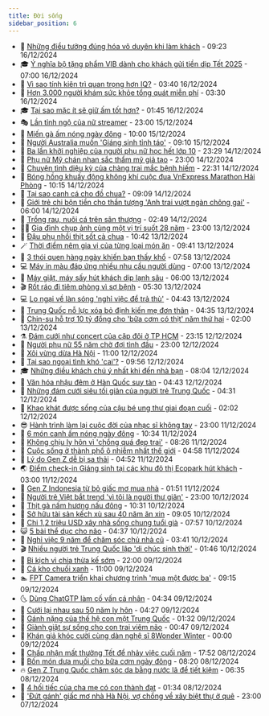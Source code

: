 ```yaml
---
title: Đời sống
sidebar_position: 6
---
```


<!-- vnexpress-doi-song:START -->
- 🚀 [Những điều tưởng đúng hóa vô duyên khi làm khách](https://vnexpress.net/nhung-dieu-tuong-dung-hoa-vo-duyen-khi-lam-khach-4828377.html) - 09:23 16/12/2024
- 🎓 [Ý nghĩa bộ tặng phẩm VIB dành cho khách gửi tiền dịp Tết 2025](https://vnexpress.net/y-nghia-bo-tang-pham-vib-danh-cho-khach-gui-tien-dip-tet-2025-4827540.html) - 07:00 16/12/2024
- 🚦 [Vì sao tính kiên trì quan trọng hơn IQ?](https://vnexpress.net/vi-sao-tinh-kien-tri-quan-trong-hon-iq-4828302.html) - 03:40 16/12/2024
- 🦣 [Hơn 3.000 người khám sức khỏe tổng quát miễn phí](https://vnexpress.net/hon-3-000-nguoi-kham-suc-khoe-tong-quat-mien-phi-4828260.html) - 03:30 16/12/2024
- 🎓 [Tại sao mặc ít sẽ giữ ấm tốt hơn?](https://vnexpress.net/tai-sao-mac-it-se-giu-am-tot-hon-4828180.html) - 01:45 16/12/2024
- 🎭 [Lần tỉnh ngộ của nữ streamer](https://vnexpress.net/lan-tinh-ngo-cua-nu-streamer-4827417.html) - 23:00 15/12/2024
- 🦅 [Miến gà ấm nóng ngày đông](https://vnexpress.net/mien-ga-am-nong-ngay-dong-4827824.html) - 10:00 15/12/2024
- 🎃 [Người Australia muốn &#39;Giáng sinh tỉnh táo&#39;](https://vnexpress.net/nguoi-australia-muon-giang-sinh-tinh-tao-4826414.html) - 09:10 15/12/2024
- 💪 [Ba lần khởi nghiệp của người phụ nữ học hết lớp 10](https://vnexpress.net/ba-lan-khoi-nghiep-cua-nguoi-phu-nu-hoc-het-lop-10-4799483.html) - 23:29 14/12/2024
- 🐻 [Phụ nữ Mỹ chán nhan sắc thẩm mỹ giả tạo](https://vnexpress.net/phu-nu-my-chan-nhan-sac-tham-my-gia-tao-4825129.html) - 23:00 14/12/2024
- 🧠 [Chuyện tình diệu kỳ của chàng trai mắc bệnh hiếm](https://vnexpress.net/chuyen-tinh-dieu-ky-cua-chang-trai-mac-benh-hiem-4827222.html) - 22:31 14/12/2024
- 🐘 [Bóng hồng khuấy động không khí cuộc đua VnExpress Marathon Hải Phòng](https://vnexpress.net/bong-hong-khuay-dong-khong-khi-cuoc-dua-vnexpress-marathon-hai-phong-4827878.html) - 10:15 14/12/2024
- 👹 [Tại sao canh cá cho đồ chua?](https://vnexpress.net/doi-song-cooking-tai-sao-canh-ca-cho-do-chua-4827829.html) - 09:09 14/12/2024
- 💂 [Giới trẻ chi bộn tiền cho thần tượng &#39;Anh trai vượt ngàn chông gai&#39;](https://vnexpress.net/gioi-tre-chi-bon-tien-cho-than-tuong-anh-trai-vuot-ngan-chong-gai-4827809.html) - 06:00 14/12/2024
- 🦍 [Trồng rau, nuôi cá trên sân thượng](https://vnexpress.net/trong-rau-nuoi-ca-tren-san-thuong-4826129.html) - 02:49 14/12/2024
- 🧑‍🏫 [Gia đình chụp ảnh cùng một vị trí suốt 28 năm](https://vnexpress.net/gia-dinh-chup-anh-cung-mot-vi-tri-suot-28-nam-4826782.html) - 23:00 13/12/2024
- 🧰 [Đậu phụ nhồi thịt sốt cà chua](https://vnexpress.net/doi-song-cooking-dau-phu-nhoi-thit-sot-ca-chua-4827576.html) - 10:42 13/12/2024
- 🪄 [Thời điểm nêm gia vị của từng loại món ăn](https://vnexpress.net/doi-song-cooking-thoi-diem-nem-gia-vi-cua-tung-loai-mon-an-4825225.html) - 09:41 13/12/2024
- 🐲 [3 thói quen hàng ngày khiến bạn thấy khổ](https://vnexpress.net/3-thoi-quen-hang-ngay-khien-ban-thay-kho-4827387.html) - 07:58 13/12/2024
- 💻 [Máy in màu đáp ứng nhiều nhu cầu người dùng](https://vnexpress.net/may-in-mau-dap-ung-nhieu-nhu-cau-nguoi-dung-4826935.html) - 07:00 13/12/2024
- 🐘 [Máy giặt, máy sấy hút khách dịp lạnh sâu](https://vnexpress.net/may-giat-may-say-hut-khach-dip-lanh-sau-4827429.html) - 06:00 13/12/2024
- 🎬 [Rốt ráo đi tiêm phòng vì sợ bệnh](https://vnexpress.net/rot-rao-di-tiem-phong-vi-so-benh-4827427.html) - 05:30 13/12/2024
- 💻 [Lo ngại về làn sóng &#39;nghỉ việc để trả thù&#39;](https://vnexpress.net/lo-ngai-ve-lan-song-nghi-viec-de-tra-thu-vnepre-4827380.html) - 04:43 13/12/2024
- 🧰 [Trung Quốc nỗ lực xóa bỏ định kiến mẹ đơn thân](https://vnexpress.net/trung-quoc-no-luc-xoa-bo-dinh-kien-me-don-than-vnepre-4826477.html) - 04:35 13/12/2024
- 🫣 [Chin-su hỗ trợ 10 tỷ đồng cho &#39;bữa cơm có thịt&#39; năm thứ hai](https://vnexpress.net/chin-su-ho-tro-10-ty-dong-cho-bua-com-co-thit-nam-thu-hai-4827234.html) - 02:00 13/12/2024
- ⚗️ [Đám cưới như concert của cặp đôi ở TP HCM](https://vnexpress.net/dam-cuoi-nhu-concert-cua-cap-doi-o-tp-hcm-vnepre-4827098.html) - 23:15 12/12/2024
- 🌊 [Người phụ nữ 55 năm chờ đợi tình đầu](https://vnexpress.net/nguoi-phu-nu-55-nam-cho-doi-tinh-dau-vnepre-4826497.html) - 23:00 12/12/2024
- 💃 [Xôi vừng dừa Hà Nội](https://vnexpress.net/doi-song-cooking-xoi-vung-dua-ha-noi-4827038.html) - 11:00 12/12/2024
- 🦆 [Tại sao ngoại tình khó &#39;cai&#39;?](https://vnexpress.net/tai-sao-ngoai-tinh-kho-cai-vnepre-4827095.html) - 09:56 12/12/2024
- 🎓 [Những điều khách chú ý nhất khi đến nhà bạn](https://vnexpress.net/nhung-dieu-khach-chu-y-nhat-khi-den-nha-ban-4826928.html) - 08:04 12/12/2024
- 💪 [Văn hóa nhậu đêm ở Hàn Quốc suy tàn](https://vnexpress.net/van-hoa-nhau-dem-o-han-quoc-suy-tan-4826889.html) - 04:43 12/12/2024
- 🤔 [Những đám cưới siêu tối giản của người trẻ Trung Quốc](https://vnexpress.net/nhung-dam-cuoi-sieu-toi-gian-cua-nguoi-tre-trung-quoc-4826867.html) - 04:31 12/12/2024
- 🧰 [Khao khát được sống của cậu bé ung thư giai đoạn cuối](https://vnexpress.net/khao-khat-duoc-song-cua-cau-be-ung-thu-giai-doan-cuoi-4826736.html) - 02:02 12/12/2024
- 😎 [Hành trình làm lại cuộc đời của nhạc sĩ không tay](https://vnexpress.net/hanh-trinh-lam-lai-cuoc-doi-cua-nhac-si-khong-tay-4824330.html) - 23:00 11/12/2024
- 🌮 [6 món canh ấm nóng ngày đông](https://vnexpress.net/doi-song-cooking-6-mon-canh-am-nong-ngay-dong-4826483.html) - 10:34 11/12/2024
- 🧠 [Không chịu ly hôn vì &#39;chồng quá đẹp trai&#39;](https://vnexpress.net/khong-chiu-ly-hon-vi-chong-qua-dep-trai-4826465.html) - 08:26 11/12/2024
- 🎡 [Cuộc sống ở thành phố ô nhiễm nhất thế giới](https://vnexpress.net/cuoc-song-o-thanh-pho-o-nhiem-nhat-the-gioi-4826446.html) - 04:58 11/12/2024
- 🎡 [Lý do Gen Z dễ bị sa thải](https://vnexpress.net/ly-do-gen-z-de-bi-sa-thai-4826489.html) - 04:52 11/12/2024
- 🌏 [Điểm check-in Giáng sinh tại các khu đô thị Ecopark hút khách](https://vnexpress.net/diem-check-in-giang-sinh-tai-cac-khu-do-thi-ecopark-hut-khach-4826330.html) - 03:00 11/12/2024
- 🐻 [Gen Z Indonesia từ bỏ giấc mơ mua nhà](https://vnexpress.net/gen-z-indonesia-tu-bo-giac-mo-mua-nha-4825092.html) - 01:51 11/12/2024
- 💂 [Người trẻ Việt bắt trend &#39;vì tôi là người thư giãn&#39;](https://vnexpress.net/nguoi-tre-viet-bat-trend-vi-toi-la-nguoi-thu-gian-4823855.html) - 23:00 10/12/2024
- 🥸 [Thịt gà nấm hương nấu đông](https://vnexpress.net/doi-song-cooking-thit-ga-nam-huong-nau-dong-4826158.html) - 10:31 10/12/2024
- 🌋 [Sở hữu tài sản kếch xù sau 40 năm ăn xin](https://vnexpress.net/so-huu-tai-san-kech-xu-sau-40-nam-an-xin-4826119.html) - 09:05 10/12/2024
- 🦩 [Chi 1,2 triệu USD xây nhà sống chung tuổi già](https://vnexpress.net/chi-1-2-trieu-usd-xay-nha-song-chung-tuoi-gia-4826034.html) - 07:57 10/12/2024
- 😺 [5 bài thể dục cho não](https://vnexpress.net/5-bai-the-duc-cho-nao-4825956.html) - 04:37 10/12/2024
- 🐻 [Nghỉ việc 9 năm để chăm sóc chủ nhà cũ](https://vnexpress.net/nghi-viec-9-nam-de-cham-soc-chu-nha-cu-4825492.html) - 03:41 10/12/2024
- 🎬 [Nhiều người trẻ Trung Quốc lập &#39;di chúc sinh thời&#39;](https://vnexpress.net/nhieu-nguoi-tre-trung-quoc-lap-di-chuc-sinh-thoi-4825025.html) - 01:46 10/12/2024
- 🎊 [Bi kịch vì chia thừa kế sớm](https://vnexpress.net/bi-kich-vi-chia-thua-ke-som-4820836.html) - 22:00 09/12/2024
- 💄 [Cá kho chuối xanh](https://vnexpress.net/doi-song-cooking-ca-kho-chuoi-xanh-4825721.html) - 11:00 09/12/2024
- 🏊 [FPT Camera triển khai chương trình &#39;mua một được ba&#39;](https://vnexpress.net/fpt-camera-trien-khai-chuong-trinh-mua-mot-duoc-ba-4825717.html) - 09:15 09/12/2024
- 🌜 [Dùng ChatGTP làm cố vấn cá nhân](https://vnexpress.net/dung-chatgtp-lam-co-van-ca-nhan-4825518.html) - 04:34 09/12/2024
- 🤡 [Cưới lại nhau sau 50 năm ly hôn](https://vnexpress.net/cuoi-lai-nhau-sau-50-nam-ly-hon-4825374.html) - 04:27 09/12/2024
- 🥰 [Gánh nặng của thế hệ con một Trung Quốc](https://vnexpress.net/ganh-nang-cua-the-he-con-mot-trung-quoc-4825097.html) - 01:32 09/12/2024
- 🦍 [Giành giật sự sống cho con trai viêm não](https://vnexpress.net/gianh-giat-su-song-cho-con-trai-viem-nao-4824930.html) - 00:47 09/12/2024
- 🫣 [Khán giả khóc cười cùng dàn nghệ sĩ 8Wonder Winter](https://vnexpress.net/khan-gia-khoc-cuoi-cung-dan-nghe-si-8wonder-winter-4825296.html) - 00:00 09/12/2024
- 🚦 [Chấp nhận mất thưởng Tết để nhảy việc cuối năm](https://vnexpress.net/chap-nhan-mat-thuong-tet-de-nhay-viec-cuoi-nam-4823606.html) - 17:52 08/12/2024
- 🐘 [Bốn món dưa muối cho bữa cơm ngày đông](https://vnexpress.net/doi-song-cooking-bon-mon-dua-muoi-cho-bua-com-ngay-dong-4825095.html) - 08:20 08/12/2024
- 🔥 [Gen Z Trung Quốc chăm sóc da bằng nước lã để tiết kiệm](https://vnexpress.net/gen-z-trung-quoc-cham-soc-da-bang-nuoc-la-de-tiet-kiem-4825123.html) - 06:35 08/12/2024
- 🎃 [4 hối tiếc của cha mẹ có con thành đạt](https://vnexpress.net/4-hoi-tiec-cua-cha-me-co-con-thanh-dat-4825148.html) - 01:34 08/12/2024
- 🥳 [&#39;Đứt gánh&#39; giấc mơ nhà Hà Nội, vợ chồng về xây biệt thự ở quê](https://vnexpress.net/dut-ganh-giac-mo-nha-ha-noi-vo-chong-ve-xay-biet-thu-o-que-4823675.html) - 23:00 07/12/2024<!-- vnexpress-doi-song:END -->
